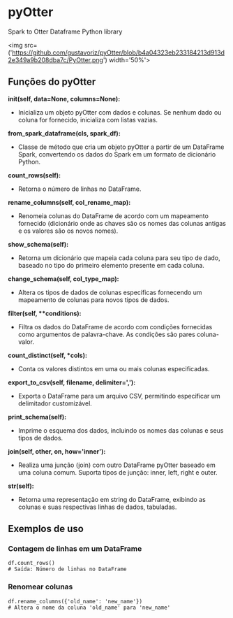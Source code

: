 # pyOtter
Spark to Otter Dataframe Python library

<img src=('https://github.com/gustavoriz/pyOtter/blob/b4a04323eb233184213d913d2e349a9b208dba7c/PyOtter.png') width='50%'>

## Funções do pyOtter

<strong> __init__(self, data=None, columns=None): </strong>

* Inicializa um objeto pyOtter com dados e colunas. Se nenhum dado ou coluna for fornecido, inicializa com listas vazias.

<strong>from_spark_dataframe(cls, spark_df):</strong>

* Classe de método que cria um objeto pyOtter a partir de um DataFrame Spark, convertendo os dados do Spark em um formato de dicionário Python.

<strong>count_rows(self):</strong>

* Retorna o número de linhas no DataFrame.

<strong>rename_columns(self, col_rename_map):</strong>

* Renomeia colunas do DataFrame de acordo com um mapeamento fornecido (dicionário onde as chaves são os nomes das colunas antigas e os valores são os novos nomes).

<strong>show_schema(self):</strong>

* Retorna um dicionário que mapeia cada coluna para seu tipo de dado, baseado no tipo do primeiro elemento presente em cada coluna.

<strong>change_schema(self, col_type_map):</strong>

* Altera os tipos de dados de colunas específicas fornecendo um mapeamento de colunas para novos tipos de dados.

<strong>filter(self, **conditions):</strong>

* Filtra os dados do DataFrame de acordo com condições fornecidas como argumentos de palavra-chave. As condições são pares coluna-valor.

<strong>count_distinct(self, *cols):</strong>

* Conta os valores distintos em uma ou mais colunas especificadas.

<strong>export_to_csv(self, filename, delimiter=','):</strong>

* Exporta o DataFrame para um arquivo CSV, permitindo especificar um delimitador customizável.

<strong>print_schema(self):</strong>

* Imprime o esquema dos dados, incluindo os nomes das colunas e seus tipos de dados.

<strong>join(self, other, on, how='inner'):</strong>

* Realiza uma junção (join) com outro DataFrame pyOtter baseado em uma coluna comum. Suporta tipos de junção: inner, left, right e outer.

<strong>__str__(self):</strong>

* Retorna uma representação em string do DataFrame, exibindo as colunas e suas respectivas linhas de dados, tabuladas.

## Exemplos de uso
### Contagem de linhas em um DataFrame
```
df.count_rows()
# Saída: Número de linhas no DataFrame

```

### Renomear colunas
```
df.rename_columns({'old_name': 'new_name'})
# Altera o nome da coluna 'old_name' para 'new_name'
```
